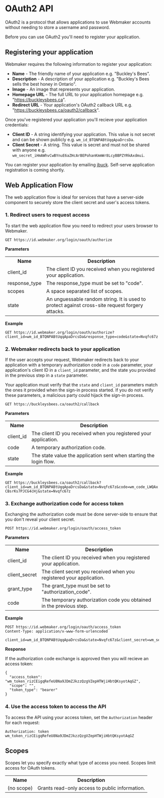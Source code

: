 # OAuth2 API

OAuth2 is a protocol that allows applications to use Webmaker accounts without needing to store a username and password.

Before you can use OAuth2 you'll need to register your application.

## Registering your application

Webmaker requires the following information to register your application:

* **Name** - The friendly name of your application e.g. "Buckley's Bees".
* **Description** - A description of your application e.g. "Buckley's Bees sells the best honey in Ontario".
* **Image** - An image that represents your application.
* **Homepage URL** - The full URL to your application homepage e.g. "https://buckleysbees.ca".
* **Redirect URL** - Your application's OAuth2 callback URL e.g. "https://buckleysbees.ca/oauth2/callback".

Once you've registered your application you'll recieve your application credentials:

* **Client ID** - A string identifying your application. This value is not secret and can be shown publicly e.g. `wm_id_BTQNPABtUqqApaDrcsDa`.
* **Client Secret** - A string. This value is secret and must not be shared with anyone e.g. `wm_secret_iHmAWhvCwBYnuE6aZHcArBEPohanKmmWr8LcyBBPZYRkAxdmui`.

You can register your application by emailing [jbuck](mailto:jon@mozillafoundation.org). Self-serve application registration is coming shortly.

## Web Application Flow

The web application flow is ideal for services that have a server-side component to securely store the client secret and user's access tokens.

### 1. Redirect users to request access

To start the web application flow you need to redirect your users browser to Webmaker.

`GET https://id.webmaker.org/login/oauth/authorize`

**Parameters**

<table>
  <tr>
    <th>Name</th>
    <th>Description</th>
  </tr>
  <tr>
    <td>client_id</td>
    <td>The client ID you received when you registered your application.</td>
  </tr>
  <tr>
    <td>response_type</td>
    <td>The response_type must be set to "code".</td>
  </tr>
  <tr>
    <td>scopes</td>
    <td>A space separated list of scopes.</td>
  </tr>
  <tr>
    <td>state</td>
    <td>An unguessable random string. It is used to protect against cross-site request forgery attacks.</td>
  </tr>
</table>

**Example**

`GET https://id.webmaker.org/login/oauth/authorize?client_id=wm_id_BTQNPABtUqqApaDrcsDa&response_type=code&state=Nvqfc67z`

### 2. Webmaker redirects back to your application

If the user accepts your request, Webmaker redirects back to your application with a temporary authorization code in a `code` parameter, your application's client ID in a `client_id` parameter, and the state you provided in the previous step in a `state` parameter.

Your application must verify that the `state` and `client_id` parameters match the ones it provided when the sign-in process started. If you do not verify these parameters, a malicious party could hijack the sign-in process.

`GET https://buckleysbees.ca/oauth2/callback`

**Parameters**

<table>
  <tr>
    <th>Name</th>
    <th>Description</th>
  </tr>
  <tr>
    <td>client_id</td>
    <td>The client ID you received when you registered your application.</td>
  </tr>
  <tr>
    <td>code</td>
    <td>A temporary authorization code.</td>
  </tr>
  <tr>
    <td>state</td>
    <td>The state value the application sent when starting the login flow.</td>
  </tr>
</table>

**Example**

`GET https://buckleysbees.ca/oauth2/callback?client_id=wm_id_BTQNPABtUqqApaDrcsDa&state=Nvqfc67z&code=wm_code_LWQAxCBsrKs7PJCG4cHj&state=Nvqfc67z`

### 3. Exchange authorization code for access token

Exchanging the authorization code must be done server-side to ensure that you don't reveal your client secret.

`POST https://id.webmaker.org/login/oauth/access_token`

**Parameters**

<table>
  <tr>
    <th>Name</th>
    <th>Description</th>
  </tr>
  <tr>
    <td>client_id</td>
    <td>The client ID you received when you registered your application.</td>
  </tr>
  <tr>
    <td>client_secret</td>
    <td>The client secret you received when you registered your application.</td>
  </tr>
  <tr>
    <td>grant_type</td>
    <td>The grant_type must be set to "authorization_code".</td>
  </tr>
  <tr>
    <td>code</td>
    <td>The temporary authorization code you obtained in the previous step.</td>
  </tr>
</table>

**Example**

```
POST https://id.webmaker.org/login/oauth/access_token
Content-Type: application/x-www-form-urlencoded

client_id=wm_id_BTQNPABtUqqApaDrcsDa&state=Nvqfc67z&client_secret=wm_secret_iHmAWhvCwBYnuE6aZHcArBEPohanKmmWr8LcyBBPZYRkAxdmui&code=wm_code_LWQAxCBsrKs7PJCG4cHj
```

**Response**

If the authorization code exchange is approved then you will recieve an access token:

```
{
  "access_token": "wm_token_rizCEigqRefeU8Na9JDmZJkzzQzgVZepHTWjiHbtQKsyotAqGZ",
  "scope": "",
  "token_type": "bearer"
}
```

### 4. Use the access token to access the API

To access the API using your access token, set the `Authorization` header for each request:

```
Authorization: token wm_token_rizCEigqRefeU8Na9JDmZJkzzQzgVZepHTWjiHbtQKsyotAqGZ
```

## Scopes

Scopes let you specify exactly what type of access you need. Scopes limit access for OAuth tokens.

<table>
  <tr>
    <th>Name</th>
    <th>Description</th>
  </tr>
  <tr>
    <td>(no scope)</td>
    <td>Grants read-only access to public information.</td>
  </tr>
</table>
